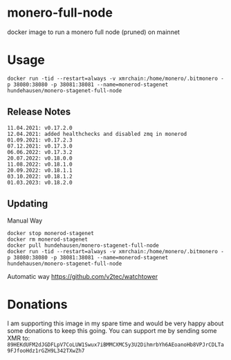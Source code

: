 # monero-full-node

docker image to run a monero full node (pruned) on mainnet

# Usage

`docker run -tid --restart=always -v xmrchain:/home/monero/.bitmonero -p 38080:38080 -p 38081:38081 --name=monerod-stagenet hundehausen/monero-stagenet-full-node`

## Release Notes
```
11.04.2021: v0.17.2.0
12.04.2021: added healthchecks and disabled zmq in monerod
01.09.2021: v0.17.2.3
07.12.2021: v0.17.3.0
06.06.2022: v0.17.3.2
20.07.2022: v0.18.0.0
11.08.2022: v0.18.1.0
20.09.2022: v0.18.1.1
03.10.2022: v0.18.1.2
01.03.2023: v0.18.2.0
```

## Updating
Manual Way
```
docker stop monerod-stagenet
docker rm monerod-stagenet
docker pull hundehausen/monero-stagenet-full-node
docker run -tid --restart=always -v xmrchain:/home/monero/.bitmonero -p 38080:38080 -p 38081:38081 --name=monerod-stagenet hundehausen/monero-stagenet-full-node
```

Automatic way
https://github.com/v2tec/watchtower

# Donations

I am supporting this image in my spare time and would be very happy about some donations to keep this going. You can support me by sending some XMR to: `89HEKdUFM2dJGDFLpV7CoLUW1Swux7iBMMCXMC5y3U2DihmrbYh6AEoanoHb8VPJrCDLTa9FJfooHdz1rGZH9L342TXwZh7`
